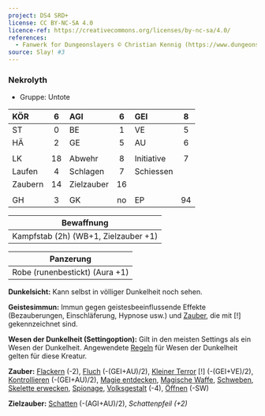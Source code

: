 ```yaml
---
project: DS4 SRD+
license: CC BY-NC-SA 4.0
licence-ref: https://creativecommons.org/licenses/by-nc-sa/4.0/
references: 
  - Fanwerk for Dungeonslayers © Christian Kennig (https://www.dungeonslayers.net/)
source: Slay! #3
---
```


### Nekrolyth

- Gruppe: Untote

| KÖR     |  6  | AGI        |  6  | GEI        |  8  |
| :------ | :-: | :--------- | :-: | :--------- | :-: |
| ST      |  0  | BE         |  1  | VE         |  5  |
| HÄ      |  2  | GE         |  5  | AU         |  6  |
|         |     |            |     |            |     |
| LK      | 18  | Abwehr     |  8  | Initiative |  7  |
| Laufen  |  4  | Schlagen   |  7  | Schiessen  |     |
| Zaubern | 14  | Zielzauber | 16  |            |     |
|         |     |            |     |            |     |
| GH      |  3  | GK         | no  | EP         | 94  |

|              Bewaffnung              |
| :----------------------------------: |
| Kampfstab (2h) (WB+1, Zielzauber +1) |

|           Panzerung            |
| :----------------------------: |
| Robe (runenbestickt) (Aura +1) |

**Dunkelsicht:** Kann selbst in völliger Dunkelheit noch sehen.

**Geistesimmun:** Immun gegen geistesbeeinflussende Effekte (Bezauberungen, Einschläferung, Hypnose usw.) und [Zauber](../../fanwerk/zauber/zauber.md), die mit [!] gekennzeichnet sind.

**Wesen der Dunkelheit (Settingoption):** Gilt in den meisten Settings als ein Wesen der Dunkelheit. Angewendete [Regeln](../../grw/regeln-proben.md) für Wesen der Dunkelheit gelten für diese Kreatur.

**Zauber:** [Flackern](../../grw/zauber/flackern.md) (-2), [Fluch](../../grw/zauber/fluch.md) (-(GEI+AU)/2), [Kleiner Terror](../../grw/zauber/kleiner-terror.md) [!] (-(GEI+VE)/2), [Kontrollieren](../../grw/zauber/kontrollieren.md) (-(GEI+AU)/2), [Magie entdecken](../../grw/zauber/magie-entdecken.md), [Magische Waffe](../../grw/zauber/magische-waffe.md), [Schweben](../../grw/zauber/schweben.md), [Skelette erwecken](../../grw/zauber/skelette-erwecken.md), [Spionage](../../grw/zauber/spionage.md), [Volksgestalt](../../grw/zauber/volksgestalt.md) (-4), [Öffnen](../../grw/zauber/oeffnen.md) (-SW)

**Zielzauber:** [Schatten](../../grw/zauber/schatten.md) (-(AGI+AU)/2), _Schattenpfeil (+2)_

